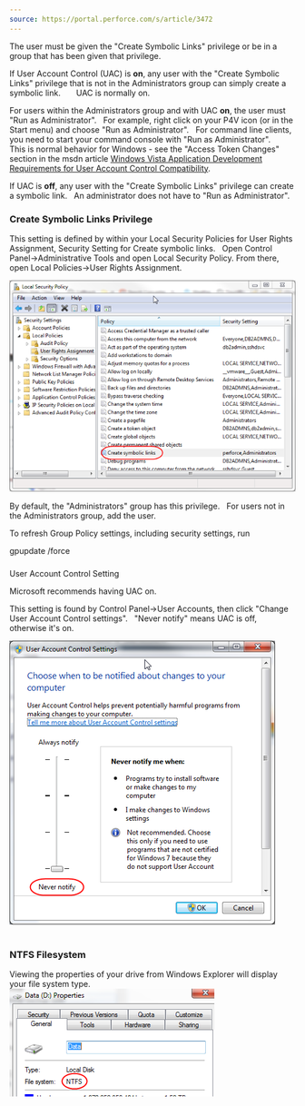 ```yaml
---
source: https://portal.perforce.com/s/article/3472
---
```


The user must be given the "Create Symbolic Links" privilege or be in a group that has been given that privilege.  
  
If User Account Control (UAC) is **on**, any user with the "Create Symbolic Links" privilege that is not in the Administrators group can simply create a symbolic link.       UAC is normally on.    
  
For users within the Administrators group and with UAC **on**, the user must "Run as Administrator".   For example, right click on your P4V icon (or in the Start menu) and choose "Run as Administrator".   For command line clients, you need to start your command console with "Run as Administrator".     This is normal behavior for Windows - see the "Access Token Changes" section in the msdn article [Windows Vista Application Development Requirements for User Account Control Compatibility](http://msdn.microsoft.com/en-us/library/bb530410.aspx).  
  
If UAC is **off**, any user with the "Create Symbolic Links" privilege can create a symbolic link.   An administrator does not have to "Run as Administrator".

### Create Symbolic Links Privilege

This setting is defined by within your Local Security Policies for User Rights Assignment, Security Setting for Create symbolic links.   Open Control Panel->Administrative Tools and open Local Security Policy. From there, open Local Policies->User Rights Assignment.  
  
![kA0F0000000CqI4KAK_en_US_4_0](_resources/kA0F0000000CqI4KAK_en_US_4_0.png)  
  
By default, the "Administrators" group has this privilege.   For users not in the Administrators group, add the user.  
  
To refresh Group Policy settings, including security settings, run

gpupdate /force

###   
User Account Control Setting

Microsoft recommends having UAC on.  
  
This setting is found by Control Panel->User Accounts, then click "Change User Account Control settings".   "Never notify" means UAC is off, otherwise it's on.  
  
![kA0F0000000CqI4KAK_en_US_4_1](_resources/kA0F0000000CqI4KAK_en_US_4_1.png)  
 

### NTFS Filesystem

Viewing the properties of your drive from Windows Explorer will display your file system type.  
![kA0F0000000CqI4KAK_en_US_4_2](_resources/kA0F0000000CqI4KAK_en_US_4_2.png)